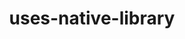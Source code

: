 ---
layout: default
title: uses-native-library
parent: App manifest file
grand_parent: App basics
nav_order: 30
---